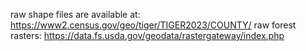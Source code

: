 raw shape files are available at: https://www2.census.gov/geo/tiger/TIGER2023/COUNTY/
raw forest rasters: https://data.fs.usda.gov/geodata/rastergateway/index.php
